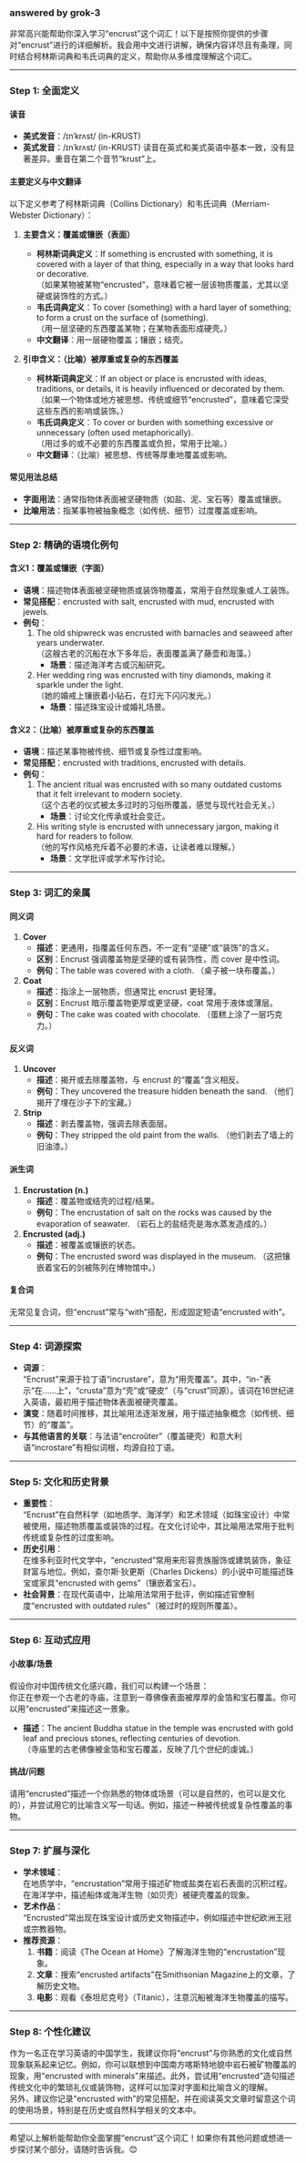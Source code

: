 ### answered by grok-3
非常高兴能帮助你深入学习“encrust”这个词汇！以下是按照你提供的步骤对“encrust”进行的详细解析。我会用中文进行讲解，确保内容详尽且有条理，同时结合柯林斯词典和韦氏词典的定义，帮助你从多维度理解这个词汇。

---

### Step 1: 全面定义

#### 读音
- **美式发音**：/ɪnˈkrʌst/ (in-KRUST)
- **英式发音**：/ɪnˈkrʌst/ (in-KRUST)
读音在英式和美式英语中基本一致，没有显著差异。重音在第二个音节“krust”上。

#### 主要定义与中文翻译
以下定义参考了柯林斯词典（Collins Dictionary）和韦氏词典（Merriam-Webster Dictionary）：

1. **主要含义：覆盖或镶嵌（表面）**
   - **柯林斯词典定义**：If something is encrusted with something, it is covered with a layer of that thing, especially in a way that looks hard or decorative.  
     （如果某物被某物“encrusted”，意味着它被一层该物质覆盖，尤其以坚硬或装饰性的方式。）
   - **韦氏词典定义**：To cover (something) with a hard layer of something; to form a crust on the surface of (something).  
     （用一层坚硬的东西覆盖某物；在某物表面形成硬壳。）
   - **中文翻译**：用一层硬物覆盖；镶嵌；结壳。

2. **引申含义：（比喻）被厚重或复杂的东西覆盖**
   - **柯林斯词典定义**：If an object or place is encrusted with ideas, traditions, or details, it is heavily influenced or decorated by them.  
     （如果一个物体或地方被思想、传统或细节“encrusted”，意味着它深受这些东西的影响或装饰。）
   - **韦氏词典定义**：To cover or burden with something excessive or unnecessary (often used metaphorically).  
     （用过多的或不必要的东西覆盖或负担，常用于比喻。）
   - **中文翻译**：（比喻）被思想、传统等厚重地覆盖或影响。

#### 常见用法总结
- **字面用法**：通常指物体表面被坚硬物质（如盐、泥、宝石等）覆盖或镶嵌。
- **比喻用法**：指某事物被抽象概念（如传统、细节）过度覆盖或影响。

---

### Step 2: 精确的语境化例句

#### 含义1：覆盖或镶嵌（字面）
- **语境**：描述物体表面被坚硬物质或装饰物覆盖，常用于自然现象或人工装饰。
- **常见搭配**：encrusted with salt, encrusted with mud, encrusted with jewels.
- **例句**：
  1. The old shipwreck was encrusted with barnacles and seaweed after years underwater.  
     （这艘古老的沉船在水下多年后，表面覆盖满了藤壶和海藻。）
     - **场景**：描述海洋考古或沉船研究。
  2. Her wedding ring was encrusted with tiny diamonds, making it sparkle under the light.  
     （她的婚戒上镶嵌着小钻石，在灯光下闪闪发光。）
     - **场景**：描述珠宝设计或婚礼场景。

#### 含义2：（比喻）被厚重或复杂的东西覆盖
- **语境**：描述某事物被传统、细节或复杂性过度影响。
- **常见搭配**：encrusted with traditions, encrusted with details.
- **例句**：
  1. The ancient ritual was encrusted with so many outdated customs that it felt irrelevant to modern society.  
     （这个古老的仪式被太多过时的习俗所覆盖，感觉与现代社会无关。）
     - **场景**：讨论文化传承或社会变迁。
  2. His writing style is encrusted with unnecessary jargon, making it hard for readers to follow.  
     （他的写作风格充斥着不必要的术语，让读者难以理解。）
     - **场景**：文学批评或学术写作讨论。

---

### Step 3: 词汇的亲属

#### 同义词
1. **Cover**  
   - **描述**：更通用，指覆盖任何东西，不一定有“坚硬”或“装饰”的含义。
   - **区别**：Encrust 强调覆盖物是坚硬的或有装饰性，而 cover 是中性词。
   - **例句**：The table was covered with a cloth. （桌子被一块布覆盖。）
2. **Coat**  
   - **描述**：指涂上一层物质，但通常比 encrust 更轻薄。
   - **区别**：Encrust 暗示覆盖物更厚或更坚硬，coat 常用于液体或薄层。
   - **例句**：The cake was coated with chocolate. （蛋糕上涂了一层巧克力。）

#### 反义词
1. **Uncover**  
   - **描述**：揭开或去除覆盖物，与 encrust 的“覆盖”含义相反。
   - **例句**：They uncovered the treasure hidden beneath the sand. （他们揭开了埋在沙子下的宝藏。）
2. **Strip**  
   - **描述**：剥去覆盖物，强调去除表面层。
   - **例句**：They stripped the old paint from the walls. （他们剥去了墙上的旧油漆。）

#### 派生词
1. **Encrustation (n.)**  
   - **描述**：覆盖物或结壳的过程/结果。
   - **例句**：The encrustation of salt on the rocks was caused by the evaporation of seawater. （岩石上的盐结壳是海水蒸发造成的。）
2. **Encrusted (adj.)**  
   - **描述**：被覆盖或镶嵌的状态。
   - **例句**：The encrusted sword was displayed in the museum. （这把镶嵌着宝石的剑被陈列在博物馆中。）

#### 复合词
无常见复合词，但“encrust”常与“with”搭配，形成固定短语“encrusted with”。

---

### Step 4: 词源探索

- **词源**：  
  “Encrust”来源于拉丁语“incrustare”，意为“用壳覆盖”。其中，“in-”表示“在……上”，“crusta”意为“壳”或“硬皮”（与“crust”同源）。该词在16世纪进入英语，最初用于描述物体表面被硬壳覆盖。
- **演变**：随着时间推移，其比喻用法逐渐发展，用于描述抽象概念（如传统、细节）的“覆盖”。
- **与其他语言的关联**：与法语“encroûter”（覆盖硬壳）和意大利语“incrostare”有相似词根，均源自拉丁语。

---

### Step 5: 文化和历史背景

- **重要性**：  
  “Encrust”在自然科学（如地质学、海洋学）和艺术领域（如珠宝设计）中常被使用，描述物质覆盖或装饰的过程。在文化讨论中，其比喻用法常用于批判传统或复杂性的过度影响。
- **历史引用**：  
  在维多利亚时代文学中，“encrusted”常用来形容贵族服饰或建筑装饰，象征财富与地位。例如，查尔斯·狄更斯（Charles Dickens）的小说中可能描述珠宝或家具“encrusted with gems”（镶嵌着宝石）。
- **社会背景**：在现代英语中，比喻用法常用于批评，例如描述官僚制度“encrusted with outdated rules”（被过时的规则所覆盖）。

---

### Step 6: 互动式应用

#### 小故事/场景
假设你对中国传统文化感兴趣，我们可以构建一个场景：  
你正在参观一个古老的寺庙，注意到一尊佛像表面被厚厚的金箔和宝石覆盖。你可以用“encrusted”来描述这一景象。  
- **描述**：The ancient Buddha statue in the temple was encrusted with gold leaf and precious stones, reflecting centuries of devotion.  
  （寺庙里的古老佛像被金箔和宝石覆盖，反映了几个世纪的虔诚。）

#### 挑战/问题
请用“encrusted”描述一个你熟悉的物体或场景（可以是自然的，也可以是文化的），并尝试用它的比喻含义写一句话。例如，描述一种被传统或复杂性覆盖的事物。

---

### Step 7: 扩展与深化

- **学术领域**：  
  在地质学中，“encrustation”常用于描述矿物或盐类在岩石表面的沉积过程。  
  在海洋学中，描述船体或海洋生物（如贝壳）被硬壳覆盖的现象。
- **艺术作品**：  
  “Encrusted”常出现在珠宝设计或历史文物描述中，例如描述中世纪欧洲王冠或宗教器物。
- **推荐资源**：
  1. **书籍**：阅读《The Ocean at Home》了解海洋生物的“encrustation”现象。
  2. **文章**：搜索“encrusted artifacts”在Smithsonian Magazine上的文章，了解历史文物。
  3. **电影**：观看《泰坦尼克号》（Titanic），注意沉船被海洋生物覆盖的描写。

---

### Step 8: 个性化建议

作为一名正在学习英语的中国学生，我建议你将“encrust”与你熟悉的文化或自然现象联系起来记忆。例如，你可以联想到中国南方喀斯特地貌中岩石被矿物覆盖的现象，用“encrusted with minerals”来描述。此外，尝试用“encrusted”造句描述传统文化中的繁琐礼仪或装饰物，这样可以加深对字面和比喻含义的理解。  
另外，建议你记录“encrusted with”的常见搭配，并在阅读英文文章时留意这个词的使用场景，特别是在历史或自然科学相关的文本中。

---

希望以上解析能帮助你全面掌握“encrust”这个词汇！如果你有其他问题或想进一步探讨某个部分，请随时告诉我。😊